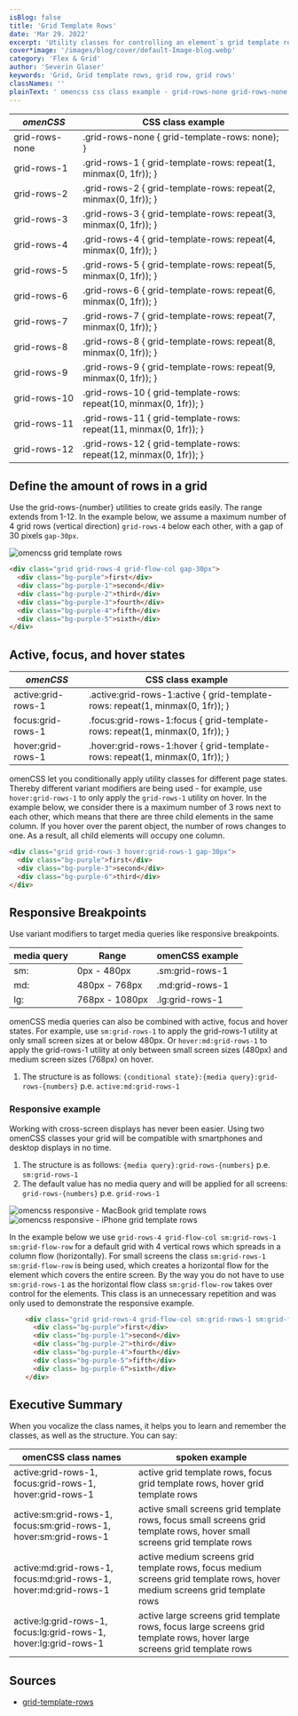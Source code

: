 ```yaml
---
isBlog: false
title: 'Grid Template Rows'
date: 'Mar 29. 2022'
excerpt: 'Utility classes for controlling an element`s grid template rows.'
cover*image: '/images/blog/cover/default-Image-blog.webp'
category: 'Flex & Grid'
author: 'Severin Glaser'
keywords: 'Grid, Grid template rows, grid row, grid rows'
classNames: ''
plainText: ' omencss css class example - grid-rows-none grid-rows-none grid-template-rows: none ; grid-rows-1 grid-rows-1 grid-template-rows: repeat 1 minmax 0 1fr ; grid-rows-2 grid-rows-2 grid-template-rows: repeat 2 minmax 0 1fr ; grid-rows-3 grid-rows-3 grid-template-rows: repeat 3 minmax 0 1fr ; grid-rows-4 grid-rows-4 grid-template-rows: repeat 4 minmax 0 1fr ; grid-rows-5 grid-rows-5 grid-template-rows: repeat 5 minmax 0 1fr ; grid-rows-6 grid-rows-6 grid-template-rows: repeat 6 minmax 0 1fr ; grid-rows-7 grid-rows-7 grid-template-rows: repeat 7 minmax 0 1fr ; grid-rows-8 grid-rows-8 grid-template-rows: repeat 8 minmax 0 1fr ; grid-rows-9 grid-rows-9 grid-template-rows: repeat 9 minmax 0 1fr ; grid-rows-10 grid-rows-10 grid-template-rows: repeat 10 minmax 0 1fr ; grid-rows-11 grid-rows-11 grid-template-rows: repeat 11 minmax 0 1fr ; grid-rows-12 grid-rows-12 grid-template-rows: repeat 12 minmax 0 1fr ; define the amount of rows in a grid use the grid-rows- number utilities to create grids easily the range extends from 1-12 in the example below we assume a maximum number of 4 grid rows vertical direction grid-rows-4 below each other with a gap of 30 pixels gap-30px ! omencss grid template rows images docs flex grid-rows webp?style=centerme html div class=grid grid-rows-4 grid-flow-col gap-30px div class=bg-purple first div div class=bg-purple-1 second div div class=bg-purple-2 third div div class=bg-purple-3 fourth div div class=bg-purple-4 fifth div div class=bg-purple-5 sixth div div active focus and hover states omencss css class example active:grid-rows-1 active :grid-rows-1:active grid-template-rows: repeat 1 minmax 0 1fr ; focus:grid-rows-1 focus :grid-rows-1:focus grid-template-rows: repeat 1 minmax 0 1fr ; hover:grid-rows-1 hover :grid-rows-1:hover grid-template-rows: repeat 1 minmax 0 1fr ; omencss let you conditionally apply utility classes for different page states thereby different variant modifiers are being used - for example use hover:grid-rows-1 to only apply the grid-rows-1 utility on hover in the example below we consider there is a maximum number of 3 rows next to each other which means that there are three child elements in the same column if you hover over the parent object the number of rows changes to one as a result all child elements will occupy one column html div class=grid grid-rows-3 hover:grid-rows-1 gap-30px div class=bg-purple first div div class=bg-purple-3 second div div class=bg-purple-6 third div div responsive breakpoints use variant modifiers to target media queries like responsive breakpoints media query range omencss example - - sm: 0px - 480px sm:grid-rows-1 md: 480px - 768px md:grid-rows-1 lg: 768px - 1080px lg:grid-rows-1 omencss media queries can also be combined with active focus and hover states for example use sm:grid-rows-1 to apply the grid-rows-1 utility at only small screen sizes at or below 480px or hover:md:grid-rows-1 to apply the grid-rows-1 utility at only between small screen sizes 480px and medium screen sizes 768px on hover 1 the structure is as follows: conditional state : media query :grid-rows- numbers p e active:md:grid-rows-1 responsive example working with cross-screen displays has never been easier using two omencss classes your grid will be compatible with smartphones and desktop displays in no time 1 the structure is as follows: media query :grid-rows- numbers p e sm:grid-rows-1 1 the default value has no media query and will be applied for all screens: grid-rows- numbers p e grid-rows-1 ! omencss responsive - macbook grid template rows images docs flex macbook-grid-rows webp?style=centerme ! omencss responsive - iphone grid template rows images docs flex iphone-grid-rows webp?style=centerme in the example below we use grid-rows-4 grid-flow-col sm:grid-rows-1 sm:grid-flow-row for a default grid with 4 vertical rows which spreads in a column flow horizontally for small screens the class sm:grid-rows-1 sm:grid-flow-row is being used which creates a horizontal flow for the element which covers the entire screen by the way you do not have to use sm:grid-rows-1 as the horizontal flow class sm:grid-flow-row takes over control for the elements this class is an unnecessary repetition and was only used to demonstrate the responsive example html div class=grid grid-rows-4 grid-flow-col sm:grid-rows-1 sm:grid-flow-row gap-30px div class=bg-purple first div div class=bg-purple-1 second div div class=bg-purple-2 third div div class=bg-purple-4 fourth div div class=bg-purple-5 fifth div div class= bg-purple-6 sixth div div executive summary when you vocalize the class names it helps you to learn and remember the classes as well as the structure you can say: omencss class names spoken example - active:grid-rows-1 focus:grid-rows-1 hover:grid-rows-1 active grid template rows focus grid template rows hover grid template rows active:sm:grid-rows-1 focus:sm:grid-rows-1 hover:sm:grid-rows-1 active small screens grid template rows focus small screens grid template rows hover small screens grid template rows active:md:grid-rows-1 focus:md:grid-rows-1 hover:md:grid-rows-1 active medium screens grid template rows focus medium screens grid template rows hover medium screens grid template rows active:lg:grid-rows-1 focus:lg:grid-rows-1 hover:lg:grid-rows-1 active large screens grid template rows focus large screens grid template rows hover large screens grid template rows '
---
```


| _omenCSS_      | CSS class example                                                 |
| -------------- | ----------------------------------------------------------------- |
| grid-rows-none | .grid-rows-none { grid-template-rows: none); }                    |
| grid-rows-1    | .grid-rows-1 { grid-template-rows: repeat(1, minmax(0, 1fr)); }   |
| grid-rows-2    | .grid-rows-2 { grid-template-rows: repeat(2, minmax(0, 1fr)); }   |
| grid-rows-3    | .grid-rows-3 { grid-template-rows: repeat(3, minmax(0, 1fr)); }   |
| grid-rows-4    | .grid-rows-4 { grid-template-rows: repeat(4, minmax(0, 1fr)); }   |
| grid-rows-5    | .grid-rows-5 { grid-template-rows: repeat(5, minmax(0, 1fr)); }   |
| grid-rows-6    | .grid-rows-6 { grid-template-rows: repeat(6, minmax(0, 1fr)); }   |
| grid-rows-7    | .grid-rows-7 { grid-template-rows: repeat(7, minmax(0, 1fr)); }   |
| grid-rows-8    | .grid-rows-8 { grid-template-rows: repeat(8, minmax(0, 1fr)); }   |
| grid-rows-9    | .grid-rows-9 { grid-template-rows: repeat(9, minmax(0, 1fr)); }   |
| grid-rows-10   | .grid-rows-10 { grid-template-rows: repeat(10, minmax(0, 1fr)); } |
| grid-rows-11   | .grid-rows-11 { grid-template-rows: repeat(11, minmax(0, 1fr)); } |
| grid-rows-12   | .grid-rows-12 { grid-template-rows: repeat(12, minmax(0, 1fr)); } |

## Define the amount of rows in a grid

Use the grid-rows-{number} utilities to create grids easily. The range extends from 1-12. In the example below, we assume a maximum number of 4 grid rows (vertical direction) `grid-rows-4` below each other, with a gap of 30 pixels `gap-30px`.

![omencss grid template rows](/images/docs/flex/grid-rows.webp?style=centerme)

```html
<div class="grid grid-rows-4 grid-flow-col gap-30px">
  <div class="bg-purple">first</div>
  <div class="bg-purple-1">second</div>
  <div class="bg-purple-2">third</div>
  <div class="bg-purple-3">fourth</div>
  <div class="bg-purple-4">fifth</div>
  <div class="bg-purple-5">sixth</div>
</div>
```

## Active, focus, and hover states

| _omenCSS_          | CSS class example                                                              |
| ------------------ | ------------------------------------------------------------------------------ |
| active:grid-rows-1 | .active\:grid-rows-1:active { grid-template-rows: repeat(1, minmax(0, 1fr)); } |
| focus:grid-rows-1  | .focus\:grid-rows-1:focus { grid-template-rows: repeat(1, minmax(0, 1fr)); }   |
| hover:grid-rows-1  | .hover\:grid-rows-1:hover { grid-template-rows: repeat(1, minmax(0, 1fr)); }   |

omenCSS let you conditionally apply utility classes for different page states. Thereby different variant modifiers are being used - for example, use `hover:grid-rows-1` to only apply the `grid-rows-1` utility on hover. In the example below, we consider there is a maximum number of 3 rows next to each other, which means that there are three child elements in the same column. If you hover over the parent object, the number of rows changes to one. As a result, all child elements will occupy one column.

```html
<div class="grid grid-rows-3 hover:grid-rows-1 gap-30px">
  <div class="bg-purple">first</div>
  <div class="bg-purple-3">second</div>
  <div class="bg-purple-6">third</div>
</div>
```

## Responsive Breakpoints

Use variant modifiers to target media queries like responsive breakpoints.

| media query | Range          | omenCSS example |
| ----------- | -------------- | --------------- |
| sm:         | 0px - 480px    | .sm:grid-rows-1 |
| md:         | 480px - 768px  | .md:grid-rows-1 |
| lg:         | 768px - 1080px | .lg:grid-rows-1 |

omenCSS media queries can also be combined with active, focus and hover states. For example, use `sm:grid-rows-1` to apply the grid-rows-1 utility at only small screen sizes at or below 480px. Or `hover:md:grid-rows-1` to apply the grid-rows-1 utility at only between small screen sizes (480px) and medium screen sizes (768px) on hover.

1. The structure is as follows: `{conditional state}:{media query}:grid-rows-{numbers}` p.e. `active:md:grid-rows-1`

### Responsive example

Working with cross-screen displays has never been easier. Using two omenCSS classes your grid will be compatible with smartphones and desktop displays in no time.

1. The structure is as follows: `{media query}:grid-rows-{numbers}` p.e. `sm:grid-rows-1`
1. The default value has no media query and will be applied for all screens: `grid-rows-{numbers}` p.e. `grid-rows-1`

![omencss responsive - MacBook grid template rows](/images/docs/flex/MacBook-grid-rows.webp?style=centerme)
![omencss responsive - iPhone grid template rows](/images/docs/flex/iPhone-grid-rows.webp?style=centerme)

In the example below we use `grid-rows-4 grid-flow-col sm:grid-rows-1 sm:grid-flow-row` for a default grid with 4 vertical rows which spreads in a column flow (horizontally). For small screens the class `sm:grid-rows-1 sm:grid-flow-row` is being used, which creates a horizontal flow for the element which covers the entire screen. By the way you do not have to use `sm:grid-rows-1` as the horizontal flow class `sm:grid-flow-row` takes over control for the elements. This class is an unnecessary repetition and was only used to demonstrate the responsive example.

```html
    <div class="grid grid-rows-4 grid-flow-col sm:grid-rows-1 sm:grid-flow-row gap-30px">
      <div class="bg-purple">first</div>
      <div class="bg-purple-1">second</div>
      <div class="bg-purple-2">third</div>
      <div class="bg-purple-4">fourth</div>
      <div class="bg-purple-5">fifth</div>
      <div class= bg-purple-6">sixth</div>
    </div>
```

## Executive Summary

When you vocalize the class names, it helps you to learn and remember the classes, as well as the structure. You can say:

| omenCSS class names                                               | spoken example                                                                                                             |
| ----------------------------------------------------------------- | -------------------------------------------------------------------------------------------------------------------------- |
| active:grid-rows-1, focus:grid-rows-1, hover:grid-rows-1          | active grid template rows, focus grid template rows, hover grid template rows                                              |
| active:sm:grid-rows-1, focus:sm:grid-rows-1, hover:sm:grid-rows-1 | active small screens grid template rows, focus small screens grid template rows, hover small screens grid template rows    |
| active:md:grid-rows-1, focus:md:grid-rows-1, hover:md:grid-rows-1 | active medium screens grid template rows, focus medium screens grid template rows, hover medium screens grid template rows |
| active:lg:grid-rows-1, focus:lg:grid-rows-1, hover:lg:grid-rows-1 | active large screens grid template rows, focus large screens grid template rows, hover large screens grid template rows    |

## Sources

- [grid-template-rows](https://developer.mozilla.org/en-US/docs/Web/CSS/grid-template-rows)
